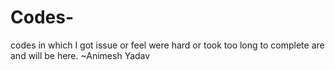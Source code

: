# Codes-
codes in which I got issue or feel were hard or took too long to complete are and will be here.
~Animesh Yadav
